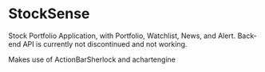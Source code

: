 # StockSense

Stock Portfolio Application, with Portfolio, Watchlist, News, and Alert.
Back-end API is currently not discontinued and not working.

Makes use of ActionBarSherlock and achartengine
